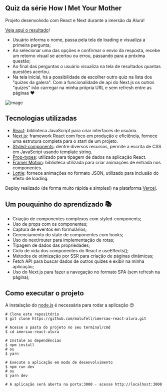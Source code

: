 ## Quiz da série How I Met Your Mother

Projeto desenvolvido com React e Next durante a imersão da Alura! 

[Veja aqui o resultado](https://imersao-react-alura.malufell.vercel.app/)!

- Usuário informa o nome, passa pela tela de loading e visualiza a primeira pergunta;
- Ao selecionar uma das opções e confirmar o envio da resposta, recebe um retorno visual se acertou ou errou, passando para a próxima questão;
- Ao final das perguntas o usuário visualiza na tela de resultados quantas questões acertou.
- Na tela inicial, há a possibilidade de escolher outro quiz na lista dos "quizes da galera". Com a funcionalidade de api do Next.js os outros "quizes" irão carregar na minha própria URL e sem refresh entre as páginas :heart:

![image](https://user-images.githubusercontent.com/62160705/106399157-c6e58500-63f5-11eb-93bc-c4814f8aea2c.png)

## Tecnologias utilizadas 

- [React](https://pt-br.reactjs.org/): biblioteca JavaScript para criar interfaces de usuário.
- [Next.js](https://nextjs.org/): framework React com foco em produção e eficiência, fornece uma estrutura completa para o start de um projeto.
- [Styled-components](https://styled-components.com/): dentre diversos recursos, permite a escrita de CSS em JavaScript usando template string.
- [Prop-types](https://www.npmjs.com/package/prop-types): utilizado para tipagem de dados na aplicação React.
- [Framer Motion](https://www.framer.com/motion/): biblioteca utilizada para criar animações de entrada nos componentes. 
- [Lottie](https://lottiefiles.com/): fornece animações no formato JSON, utilizado para inclusão do efeito de loading.

Deploy realizado (de forma muito rápida e simples!) na plataforma [Vercel](https://vercel.com/docs).

## Um pouquinho do aprendizado :books:

- Criação de componentes complexos com styled-components;
- Uso de props com os componentes;
- Captura de eventos em formulários;
- Gerenciamento do state de componentes com hooks;
- Uso do next/router para implementação de rotas;
- Tipagem de dados das propriedades;
- Ciclo de vida dos componentes do React e useEffects();
- Métodos de otimização por SSR para criação de páginas dinâmicas;
- Fetch API para buscar dados de outros quizes e exibir na minha aplicação;
- Uso do Next.js para fazer a navegação no formato SPA (sem refresh na página);

## Como executar o projeto

A instalação do [node.js](https://nodejs.org/en/) é necessária para rodar a aplicação :blush:

```
# Clone este repositório
$ git clone https://github.com/malufell/imersao-react-alura.git

# Acesse a pasta do projeto no seu terminal/cmd
$ cd imersao-react-alura

# Instale as dependências
$ npm install
# ou
$ yarn

# Execute a aplicação em modo de desenvolvimento
$ npm run dev
# ou
$ yarn dev

# A aplicação será aberta na porta:3000 - acesse http://localhost:3000
```


